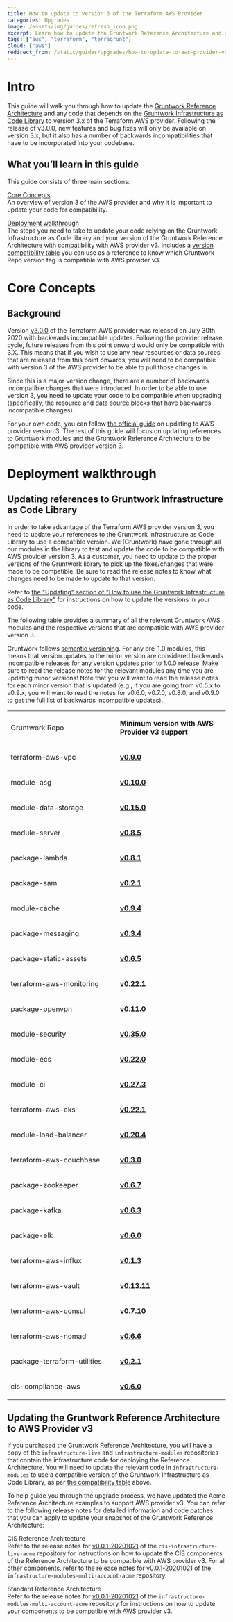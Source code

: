 ```yaml
---
title: How to update to version 3 of the Terraform AWS Provider
categories: Upgrades
image: /assets/img/guides/refresh_icon.png
excerpt: Learn how to update the Gruntwork Reference Architecture and your infrastructure code that depends on the Gruntwork Infrastructure as Code Library to use version 3.x of the Terraform AWS provider.
tags: ["aws", "terraform", "terragrunt"]
cloud: ["aws"]
redirect_from: /static/guides/upgrades/how-to-update-to-aws-provider-v3/
---
```


# Intro

This guide will walk you through how to update the [Gruntwork Reference
Architecture](https://gruntwork.io/reference-architecture/) and any code that depends on the
[Gruntwork Infrastructure as Code Library](https://gruntwork.io/infrastructure-as-code-library/) to version 3.x of the
Terraform AWS provider. Following the release of v3.0.0, new features and bug fixes will only be available on version
3.x, but it also has a number of backwards incompatibilities that have to be incorporated into your codebase.

## What you’ll learn in this guide

This guide consists of three main sections:

[Core Concepts](#core_concepts)  
An overview of version 3 of the AWS provider and why it is important to update your code for compatibility.

[Deployment walkthrough](#deployment_walkthrough)  
The steps you need to take to update your code relying on the Gruntwork Infrastructure as Code library and your
version of the Gruntwork Reference Architecture with compatibility with AWS provider v3. Includes a
[version compatibility table](#compatibility_table) you can use as a reference to know which Gruntwork Repo version
tag is compatible with AWS provider v3.

# Core Concepts

## Background

Version [v3.0.0](https://github.com/terraform-providers/terraform-provider-aws/releases/tag/v3.0.0) of the Terraform AWS
provider was released on July 30th 2020 with backwards incompatible updates. Following the provider release cycle,
future releases from this point onward would only be compatible with 3.X. This means that if you wish to use any new
resources or data sources that are released from this point onwards, you will need to be compatible with version 3 of
the AWS provider to be able to pull those changes in.

Since this is a major version change, there are a number of backwards incompatible changes that were introduced. In
order to be able to use version 3, you need to update your code to be compatible when upgrading (specifically, the
resource and data source blocks that have backwards incompatible changes).

For your own code, you can follow
[the official guide](https://registry.terraform.io/providers/hashicorp/aws/latest/docs/guides/version-3-upgrade) on
updating to AWS provider version 3. The rest of this guide will focus on updating references to Gruntwork modules and
the Gruntwork Reference Architecture to be compatible with AWS provider version 3.

# Deployment walkthrough

## Updating references to Gruntwork Infrastructure as Code Library

In order to take advantage of the Terraform AWS provider version 3, you need to update your references to the Gruntwork
Infrastructure as Code Library to use a compatible version. We (Gruntwork) have gone through all our modules in the
library to test and update the code to be compatible with AWS provider version 3. As a customer, you need to update to
the proper versions of the Gruntwork library to pick up the fixes/changes that were made to be compatible. Be sure to
read the release notes to know what changes need to be made to update to that version.

Refer to [the
"Updating" section of "How to use the Gruntwork Infrastructure as Code Library"](https://gruntwork.io/guides/foundations/how-to-use-gruntwork-infrastructure-as-code-library/#updating)
for instructions on how to update the versions in your code.

The following table provides a summary of all the relevant Gruntwork AWS modules and the respective versions that are
compatible with AWS provider version 3.

Gruntwork follows
[semantic
versioning](https://gruntwork.io/guides/foundations/how-to-use-gruntwork-infrastructure-as-code-library/#versioning). For any pre-1.0 modules, this means that version updates to the minor version are considered backwards
incompatible releases for any version updates prior to 1.0.0 release. Make sure to read the release notes for the
relevant modules any time you are updating minor versions! Note that you will want to read the release notes for each
minor version that is updated (e.g., if you are going from v0.5.x to v0.9.x, you will want to read the notes for v0.6.0,
v0.7.0, v0.8.0, and v0.9.0 to get the full list of backwards incompatible updates).

<table>
<colgroup>
<col style="width: 50%" />
<col style="width: 50%" />
</colgroup>
<tbody>
<tr class="odd">
<td style="text-align: left;"><p>Gruntwork Repo</p></td>
<td style="text-align: left;"><p><strong>Minimum version with AWS Provider v3 support</strong></p></td>
</tr>
<tr class="even">
<td style="text-align: left;"><p>terraform-aws-vpc</p></td>
<td style="text-align: left;"><p><strong><a href="https://github.com/gruntwork-io/terraform-aws-vpc/releases/tag/v0.9.0">v0.9.0</a></strong></p></td>
</tr>
<tr class="odd">
<td style="text-align: left;"><p>module-asg</p></td>
<td style="text-align: left;"><p><strong><a href="https://github.com/gruntwork-io/module-asg/releases/tag/v0.10.0">v0.10.0</a></strong></p></td>
</tr>
<tr class="even">
<td style="text-align: left;"><p>module-data-storage</p></td>
<td style="text-align: left;"><p><strong><a href="https://github.com/gruntwork-io/module-data-storage/releases/tag/v0.15.0">v0.15.0</a></strong></p></td>
</tr>
<tr class="odd">
<td style="text-align: left;"><p>module-server</p></td>
<td style="text-align: left;"><p><strong><a href="https://github.com/gruntwork-io/module-server/releases/tag/v0.8.5">v0.8.5</a></strong></p></td>
</tr>
<tr class="even">
<td style="text-align: left;"><p>package-lambda</p></td>
<td style="text-align: left;"><p><strong><a href="https://github.com/gruntwork-io/package-lambda/releases/tag/v0.8.1">v0.8.1</a></strong></p></td>
</tr>
<tr class="odd">
<td style="text-align: left;"><p>package-sam</p></td>
<td style="text-align: left;"><p><strong><a href="https://github.com/gruntwork-io/package-sam/releases/tag/v0.2.1">v0.2.1</a></strong></p></td>
</tr>
<tr class="even">
<td style="text-align: left;"><p>module-cache</p></td>
<td style="text-align: left;"><p><strong><a href="https://github.com/gruntwork-io/module-cache/releases/tag/v0.9.4">v0.9.4</a></strong></p></td>
</tr>
<tr class="odd">
<td style="text-align: left;"><p>package-messaging</p></td>
<td style="text-align: left;"><p><strong><a href="https://github.com/gruntwork-io/package-messaging/releases/tag/v0.3.4">v0.3.4</a></strong></p></td>
</tr>
<tr class="even">
<td style="text-align: left;"><p>package-static-assets</p></td>
<td style="text-align: left;"><p><strong><a href="https://github.com/gruntwork-io/package-static-assets/releases/tag/v0.6.5">v0.6.5</a></strong></p></td>
</tr>
<tr class="odd">
<td style="text-align: left;"><p>terraform-aws-monitoring</p></td>
<td style="text-align: left;"><p><strong><a href="https://github.com/gruntwork-io/terraform-aws-monitoring/releases/tag/v0.22.1">v0.22.1</a></strong></p></td>
</tr>
<tr class="even">
<td style="text-align: left;"><p>package-openvpn</p></td>
<td style="text-align: left;"><p><strong><a href="https://github.com/gruntwork-io/package-openvpn/releases/tag/v0.11.0">v0.11.0</a></strong></p></td>
</tr>
<tr class="odd">
<td style="text-align: left;"><p>module-security</p></td>
<td style="text-align: left;"><p><strong><a href="https://github.com/gruntwork-io/module-security/releases/tag/v0.35.0">v0.35.0</a></strong></p></td>
</tr>
<tr class="even">
<td style="text-align: left;"><p>module-ecs</p></td>
<td style="text-align: left;"><p><strong><a href="https://github.com/gruntwork-io/module-ecs/releases/tag/v0.22.0">v0.22.0</a></strong></p></td>
</tr>
<tr class="odd">
<td style="text-align: left;"><p>module-ci</p></td>
<td style="text-align: left;"><p><strong><a href="https://github.com/gruntwork-io/module-ci/releases/tag/v0.27.3">v0.27.3</a></strong></p></td>
</tr>
<tr class="even">
<td style="text-align: left;"><p>terraform-aws-eks</p></td>
<td style="text-align: left;"><p><strong><a href="https://github.com/gruntwork-io/terraform-aws-eks/releases/tag/v0.22.1">v0.22.1</a></strong></p></td>
</tr>
<tr class="odd">
<td style="text-align: left;"><p>module-load-balancer</p></td>
<td style="text-align: left;"><p><strong><a href="https://github.com/gruntwork-io/module-load-balancer/releases/tag/v0.20.4">v0.20.4</a></strong></p></td>
</tr>
<tr class="even">
<td style="text-align: left;"><p>terraform-aws-couchbase</p></td>
<td style="text-align: left;"><p><strong><a href="https://github.com/gruntwork-io/terraform-aws-couchbase/releases/tag/v0.3.0">v0.3.0</a></strong></p></td>
</tr>
<tr class="odd">
<td style="text-align: left;"><p>package-zookeeper</p></td>
<td style="text-align: left;"><p><strong><a href="https://github.com/gruntwork-io/package-zookeeper/releases/tag/v0.6.7">v0.6.7</a></strong></p></td>
</tr>
<tr class="even">
<td style="text-align: left;"><p>package-kafka</p></td>
<td style="text-align: left;"><p><strong><a href="https://github.com/gruntwork-io/package-kafka/releases/tag/v0.6.3">v0.6.3</a></strong></p></td>
</tr>
<tr class="odd">
<td style="text-align: left;"><p>package-elk</p></td>
<td style="text-align: left;"><p><strong><a href="https://github.com/gruntwork-io/package-elk/releases/tag/v0.6.0">v0.6.0</a></strong></p></td>
</tr>
<tr class="even">
<td style="text-align: left;"><p>terraform-aws-influx</p></td>
<td style="text-align: left;"><p><strong><a href="https://github.com/gruntwork-io/terraform-aws-influx/releases/tag/v0.1.3">v0.1.3</a></strong></p></td>
</tr>
<tr class="odd">
<td style="text-align: left;"><p>terraform-aws-vault</p></td>
<td style="text-align: left;"><p><strong><a href="https://github.com/hashicorp/terraform-aws-vault/releases/tag/v0.13.11">v0.13.11</a></strong></p></td>
</tr>
<tr class="even">
<td style="text-align: left;"><p>terraform-aws-consul</p></td>
<td style="text-align: left;"><p><strong><a href="https://github.com/hashicorp/terraform-aws-consul/releases/tag/v0.7.10">v0.7.10</a></strong></p></td>
</tr>
<tr class="odd">
<td style="text-align: left;"><p>terraform-aws-nomad</p></td>
<td style="text-align: left;"><p><strong><a href="https://github.com/hashicorp/terraform-aws-nomad/releases/tag/v0.6.6">v0.6.6</a></strong></p></td>
</tr>
<tr class="even">
<td style="text-align: left;"><p>package-terraform-utilities</p></td>
<td style="text-align: left;"><p><strong><a href="https://github.com/gruntwork-io/package-terraform-utilities/releases/tag/v0.2.1">v0.2.1</a></strong></p></td>
</tr>
<tr class="odd">
<td style="text-align: left;"><p>cis-compliance-aws</p></td>
<td style="text-align: left;"><p><strong><a href="https://github.com/gruntwork-io/cis-compliance-aws/releases/tag/v0.6.0">v0.6.0</a></strong></p></td>
</tr>
</tbody>
</table>

## Updating the Gruntwork Reference Architecture to AWS Provider v3

If you purchased the Gruntwork Reference Architecture, you will have a copy of the `infrastructure-live` and
`infrastructure-modules` repositories that contain the infrastructure code for deploying the Reference Architecture. You
will need to update the relevant code in `infrastructure-modules` to use a compatible version of the
Gruntwork Infrastructure as Code Library, as per [the compatibility table](#compatibility_table) above.

To help guide you through the upgrade process, we have updated the Acme Reference Architecture examples to support AWS
provider v3. You can refer to the following release notes for detailed information and code patches that you can apply
to update your snapshot of the Gruntwork Reference Architecture:

CIS Reference Architecture  
Refer to the release notes for
[v0.0.1-20201021](https://github.com/gruntwork-io/cis-infrastructure-live-acme/releases/tag/v0.0.1-20201021) of the
`cis-infrastructure-live-acme` repository for instructions on how to update the CIS components of the Reference
Architecture to be compatible with AWS provider v3. For all other components, refer to the release notes for
[v0.0.1-20201021](https://github.com/gruntwork-io/infrastructure-modules-multi-account-acme/releases/tag/v0.0.1-20201021)
of the `infrastructure-modules-multi-account-acme` repository.

Standard Reference Architecture  
Refer to the release notes for
[v0.0.1-20201021](https://github.com/gruntwork-io/infrastructure-modules-multi-account-acme/releases/tag/v0.0.1-20201021)
of the `infrastructure-modules-multi-account-acme` repository for instructions on how to update your components to be
compatible with AWS provider v3.


<!-- ##DOCS-SOURCER-START
{"sourcePlugin":"Local File Copier","hash":"9426ed422df1eca4b005a0634b87a4fa"}
##DOCS-SOURCER-END -->
